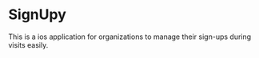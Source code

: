 # SignUpy
This is a ios application for organizations to manage their sign-ups during visits easily. 
